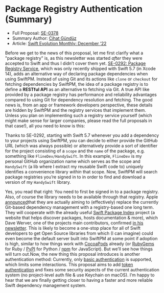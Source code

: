 # Package Registry Authentication (Summary)

* Full Proposal: [SE-0378](https://github.com/apple/swift-evolution/blob/main/proposals/0378-package-registry-auth.md)
* Summary Author: [Cihat Gündüz](https://fline.dev/about)
* Article: [Swift Evolution Monthly: December ‘22](https://www.fline.dev/swift-evolution-monthly-december-22/#se-0378-package-registry-authentication)

Before we get to the news of this proposal, let me first clarify what a "package registry" is, as this newsletter was started *after* they were accepted to Swift and thus I didn’t cover them yet. [SE-0292: Package Registry Service](https://github.com/apple/swift-evolution/blob/main/proposals/0292-package-registry-service.md?ref=fline.dev), which was only recently shipped with Swift 5.7 (in Xcode 14), adds an alternative way of declaring package dependencies when using SwiftPM. Instead of using Git and its actions like `clone` or `checkout` for fetching dependencies by SwiftPM, the idea of a package registry is to define a **RESTful API** as an alternative to fetching via Git. A true API like provided by a package registry has performance and reliability advantages compared to using Git for dependency resolution and fetching. The good news is, from an app or framework developers perspective, these details are hidden by SwiftPM and the registry services that implement them. Unless you plan on implementing such a registry service yourself (which might make sense for larger companies, please read the full proposals in that case!), all you need to know is this:

Thanks to SE-0292, starting with Swift 5.7 whenever you add a dependency to your projects using SwiftPM, you can decide to either provide the GitHub URL (which was always possible) or alternatively provide a sort of identifier for the project consisting of a `scope` and the `name` of the package, e.g. something like `FlineDev/HandySwift`. In this example, `FlineDev` is my personal GitHub organization name which serves as the scope and `HandySwift` (a lib where I extract my reusable Swift code to) uniquely identifies a convenience library *within* that scope. Now, SwiftPM will search package registries you’re signed in to in order to find and download a version of my `HandySwift` library.

Yes, you read that right: You need to first be signed in to a package registry. Also, of course the library needs to be available through that registry. Apple [announced](https://www.swift.org/blog/focus-areas-2023/?ref=fline.dev#package-registry)that they are actually aiming to (effectively) replace the currently Git-based dependency management with a registry-based one long term. They will cooperate with the already useful [Swift Package Index](https://swiftpackageindex.com/?ref=fline.dev) project (a website that helps discover packages, hosts documentation & more), which Dave Werver, one of the projects main contributors, confirmed [in his newsletter](https://iosdevweekly.com/issues/586?ref=fline.dev#start). This is likely to become a one-stop place for all of Swift developers to get Open Source libraries from which (I can imagine) could even become the default server built into SwiftPM at some point if adoption is high, similar to how things work with [CocoaPods](https://cocoapods.org/?ref=fline.dev) already (or [RubyGems](https://rubygems.org/?ref=fline.dev) for Ruby / [PyPI](https://pypi.org/?ref=fline.dev) for Python / [npm](https://www.npmjs.com/?ref=fline.dev) for JavaScript). But we’ll see how things will turn out.Now, the new thing this proposal introduces is another authentication method: Currently, only [basic authentication](https://en.wikipedia.org/wiki/Basic_access_authentication?ref=fline.dev) is supported, which limits some interactions. This proposal aims to add [token authentication](https://stackoverflow.com/a/27119226/3451975?ref=fline.dev) and fixes some security aspects of the current authentication system (no project-level auth file & use Keychain on macOS). I’m happy to hear that we are finally getting closer to having a faster and more reliable Swift dependency management system.
